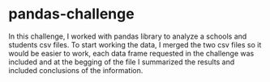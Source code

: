# pandas-challenge

In this challenge, I worked with pandas library to analyze a schools and students csv files.
To start working the data, I merged the two csv files so it would be easier to work, 
each data frame requested in the challenge was included and at the begging of the file I summarized the results
and included conclusions of the information. 
